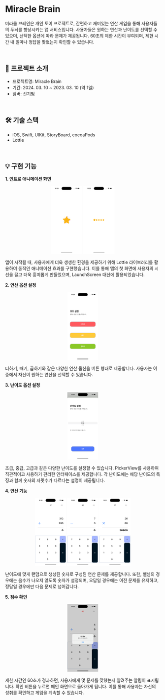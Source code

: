 # Miracle Brain

미라클 브레인은 개인 토이 프로젝트로, 간편하고 재미있는 연산 게임을 통해 사용자들의 두뇌를 향상시키는 앱 서비스입니다. 사용자들은 원하는 연산과 난이도를 선택할 수 있으며, 선택한 옵션에 따라 문제가 제공됩니다. 60초의 제한 시간이 부여되며, 제한 시간 내 얼마나 정답을 맞혔는지 확인할 수 있습니다.

<br>

## 📌 프로젝트 소개

- 프로젝트명: Miracle Brain
- 기간: 2024. 03. 10 ~ 2023. 03. 10 (약 1일)
- 멤버: 신기범

<br>

## 🛠️ 기술 스택

- iOS, Swift, UIKit, StoryBoard, cocoaPods
- Lottie

<br>

## 💡 구현 기능

**1. 인트로 애니메이션 화면**

<p align="center">
  <img src="./img/intro1.png" width=20% height=20%>
  <img src="./img/intro2.png" width=20% height=20%>
</p>
앱이 시작될 때, 사용자에게 더욱 생생한 환경을 제공하기 위해 Lottie 라이브러리를 활용하여 동적인 애니메이션 효과를 구현했습니다. 이를 통해 앱의 첫 화면에 사용자의 시선을 끌고 더욱 흥미롭게 만들었으며, LaunchScreen 대신에 활용되었습니다.

<br>

**2. 연산 옵션 설정**

<p align="center">
  <img src="./img/mode.png" width=20% height=20%>
</p>
더하기, 빼기, 곱하기와 같은 다양한 연산 옵션을 버튼 형태로 제공합니다. 사용자는 이 중에서 자신이 원하는 연산을 선택할 수 있습니다.

<br>

**3. 난이도 옵션 설정**

<p align="center">
  <img src="./img/level.png" width=20% height=20%>
</p>
초급, 중급, 고급과 같은 다양한 난이도를 설정할 수 있습니다. PickerView를 사용하여 직관적이고 사용하기 편리한 인터페이스를 제공합니다. 각 난이도에는 해당 난이도의 특징과 함께 숫자의 자릿수가 다르다는 설명이 제공됩니다.

<br>

**4. 연산 기능**

<p align="center">
  <img src="./img/plus.png" width=20% height=20%>
  <img src="./img/minus.png" width=20% height=20%>
  <img src="./img/multiply.png" width=20% height=20%>
</p>
난이도에 맞게 랜덤으로 생성된 숫자로 구성된 연산 문제를 제공합니다. 또한, 뺄셈의 경우에는 음수가 나오지 않도록 숫자가 설정되며, 오답일 경우에는 이전 문제를 유지하고, 정답일 경우에만 다음 문제로 넘어갑니다.

<br>

**5. 점수 확인**

<p align="center">
  <img src="./img/check.png" width=20% height=20%>
</p>
제한 시간인 60초가 경과하면, 사용자에게 몇 문제를 맞혔는지 알려주는 알림이 표시됩니다. 확인 버튼을 누르면 메인 화면으로 돌아가게 됩니다. 이를 통해 사용자는 자신의 성취를 확인하고 게임을 계속할 수 있습니다.

<br>
